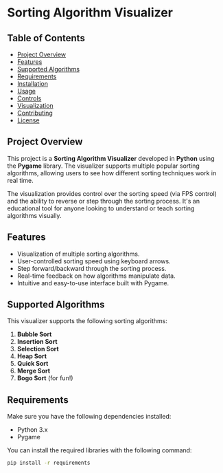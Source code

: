 # Sorting Algorithm Visualizer

## Table of Contents
- [Project Overview](#project-overview)
- [Features](#features)
- [Supported Algorithms](#supported-algorithms)
- [Requirements](#requirements)
- [Installation](#installation)
- [Usage](#usage)
- [Controls](#controls)
- [Visualization](#visualization)
- [Contributing](#contributing)
- [License](#license)

## Project Overview

This project is a **Sorting Algorithm Visualizer** developed in **Python** using the **Pygame** library. The visualizer supports multiple popular sorting algorithms, allowing users to see how different sorting techniques work in real time.

The visualization provides control over the sorting speed (via FPS control) and the ability to reverse or step through the sorting process. It's an educational tool for anyone looking to understand or teach sorting algorithms visually.

## Features

- Visualization of multiple sorting algorithms.
- User-controlled sorting speed using keyboard arrows.
- Step forward/backward through the sorting process.
- Real-time feedback on how algorithms manipulate data.
- Intuitive and easy-to-use interface built with Pygame.

## Supported Algorithms

This visualizer supports the following sorting algorithms:

1. **Bubble Sort**
2. **Insertion Sort**
3. **Selection Sort**
4. **Heap Sort**
5. **Quick Sort**
6. **Merge Sort**
7. **Bogo Sort** (for fun!)

## Requirements

Make sure you have the following dependencies installed:

- Python 3.x
- Pygame

You can install the required libraries with the following command:

```bash
pip install -r requirements
